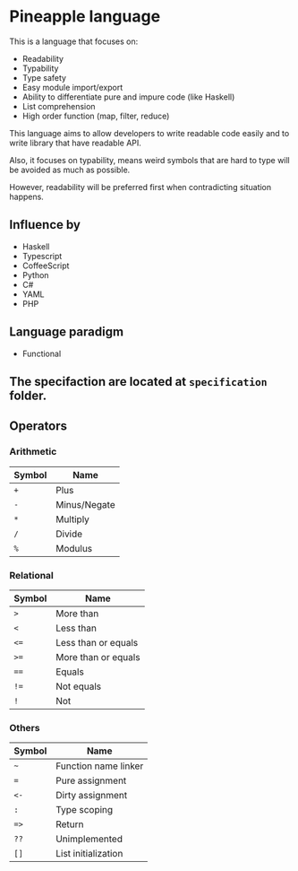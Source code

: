 # Pineapple language
This is a language that focuses on:
- Readability
- Typability
- Type safety
- Easy module import/export
- Ability to differentiate pure and impure code (like Haskell)
- List comprehension
- High order function (map, filter, reduce)

This language aims to allow developers to write readable code easily and to write library that have readable API. 

Also, it focuses on typability, means weird symbols that are hard to type will be avoided as much as possible.

However, readability will be preferred first when contradicting situation happens.

## Influence by
- Haskell
- Typescript
- CoffeeScript
- Python
- C#
- YAML
- PHP

## Language paradigm
- Functional


## The specifaction are located at `specification` folder.

## Operators
### Arithmetic

|Symbol|Name|  
|-|-| 
|`+`|Plus
|`-`|Minus/Negate
|`*`|Multiply
|`/`|Divide
|`%`|Modulus

### Relational
|Symbol|Name
|-|-|  
| `> `  |More than
| `< `  |Less than
| `<=`  |Less than or equals
| `>=`  |More than or equals
| `==`  |Equals
| `!=`  |Not equals
| `! `  |Not

### Others

|Symbol|Name|
|-|-|  
|`~`|Function name linker
|`=`|Pure assignment|
|`<-`|Dirty assignment|
|`:`|Type scoping|
|`=>`|Return|
|`??`|Unimplemented
|`[]`|List initialization|

